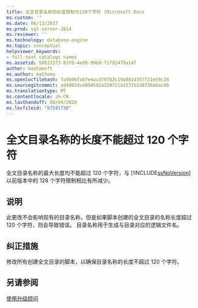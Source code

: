 ```yaml
---
title: 全文目录名称的长度限制为120个字符 |Microsoft Docs
ms.custom: ''
ms.date: 06/13/2017
ms.prod: sql-server-2014
ms.reviewer: ''
ms.technology: database-engine
ms.topic: conceptual
helpviewer_keywords:
- full-text catalogs names
ms.assetid: 50633373-83f6-4ed9-99b9-71f92479a14f
author: mashamsft
ms.author: mathoma
ms.openlocfilehash: fa9b06fa6fe4acd79782c19a8814357721e59c24
ms.sourcegitcommit: ad4d92dce894592a259721a1571b1d8736abacdb
ms.translationtype: MT
ms.contentlocale: zh-CN
ms.lasthandoff: 08/04/2020
ms.locfileid: "87591730"
---
```

# <a name="length-of-full-text-catalog-names-restricted-to-120-characters"></a>全文目录名称的长度不能超过 120 个字符
  全文目录名称的最大长度均不能超过 120 个字符，与 [!INCLUDE[ssNoVersion](../../includes/ssnoversion-md.md)] 以前版本中的 128 个字符限制相比有所减少。  
  
## <a name="description"></a>说明  
 此更改不会影响现有的目录名称，但是如果脚本创建的全文目录的名称长度超过 120 个字符，则会导致错误。 目录名称用于生成与目录对应的逻辑文件名。  
  
## <a name="corrective-action"></a>纠正措施  
 修改所有创建全文目录的脚本，以确保目录名称的长度不超过 120 个字符。  
  
## <a name="see-also"></a>另请参阅  
 [使用升级顾问](../../../2014/sql-server/install/working-with-upgrade-advisor.md)  
  
  
